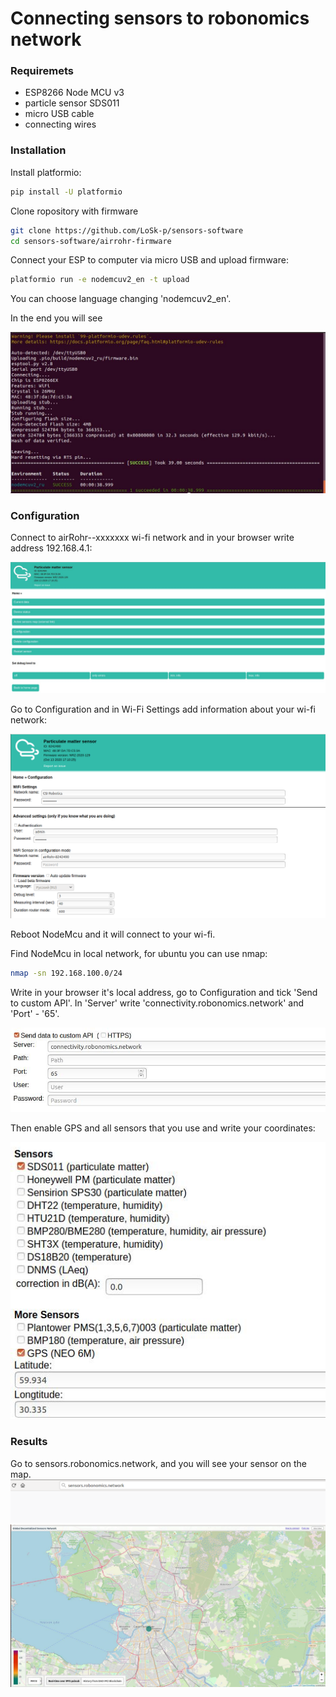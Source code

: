 # Connecting sensors to robonomics network
### Requiremets
* ESP8266 Node MCU v3
* particle sensor SDS011
* micro USB cable
* connecting wires

### Installation
Install platformio:
```bash
pip install -U platformio
```
Clone ropository with firmware
```bash
git clone https://github.com/LoSk-p/sensors-software
cd sensors-software/airrohr-firmware
```
Connect your ESP to computer via micro USB and upload firmware:
```bash
platformio run -e nodemcuv2_en -t upload
```
You can choose language changing 'nodemcuv2_en'.

In the end you will see

![upload](https://github.com/LoSk-p/media/blob/master/esp/upload.jpg)

### Configuration
Connect to airRohr--xxxxxxx wi-fi network and in your browser write address 192.168.4.1:

![menu](https://github.com/LoSk-p/media/blob/master/esp/menu1.jpg)

Go to Configuration and in Wi-Fi Settings add information about your wi-fi network:

![config](https://github.com/LoSk-p/media/blob/master/esp/config.png)

Reboot NodeMcu and it will connect to your wi-fi.

Find NodeMcu in local network, for ubuntu you can use nmap:
```bash
nmap -sn 192.168.100.0/24
```
Write in your browser it's local address, go to Configuration and tick 'Send to custom API'. In 'Server' write 'connectivity.robonomics.network' and 'Port' - '65'.

![robonomics](https://github.com/LoSk-p/media/blob/master/esp/robonomics.jpg)

Then enable GPS and all sensors that you use and write your coordinates:

![gps](https://github.com/LoSk-p/media/blob/master/esp/gps.jpg)

### Results
Go to sensors.robonomics.network, and you will see your sensor on the map.
![link](https://github.com/LoSk-p/media/blob/master/esp/sensors_rob.jpg)
![map](https://github.com/LoSk-p/media/blob/master/esp/map.jpg)
